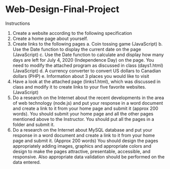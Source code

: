 # Web-Design-Final-Project
Instructions
1. Create a website according to the following specification
1. Create a home page about yourself.
2. Create links to the following pages
a. Coin tossing game (JavaScript)
b. Use the Date function to display the current date on the page (JavaScript)
c. Use the Date function to calculate and display how many days are left for July 4,
2020 (Independence Day) on the page. You need to modify the attached program
as discussed in class (days1.html) (JavaScript)
d. A currency converter to convert US dollars to Canadian dollars (PHP)
e. Information about 3 places you would like to visit
2. Have a look at the attached page (links1.html), which was discussed in class and modify it to create links to your five favorite websites. (JavaScript)
3. Do a research on the Internet about the recent developments in the area of web technology (node.js) and put your response in a word document and create a link to it from your home page and submit it (approx 200 words). You should submit your home page and all the other pages mentioned above to the Instructor. You should put all the pages in a folder and submit it.
4. Do a research on the Internet about MySQL database and put your response in a word document and create a link to it from your home page and submit it. (Approx 200 words)
You should design the pages appropriately adding images, graphics and appropriate colors and design to make the pages attractive, presentable, accessible, and responsive. Also appropriate data validation should be performed on the data entered.
